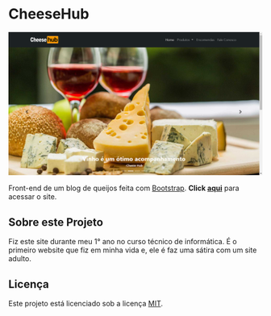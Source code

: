 # CheeseHub

![Screenshot](https://github.com/rodrigosuelli/frontend-cheesehub/blob/master/screenshot.png)

Front-end de um blog de queijos feita com [Bootstrap](https://getbootstrap.com/). **Click [aqui](https://rodrigosuelli.github.io/frontend-cheesehub/)** para acessar o site.

## Sobre este Projeto
Fiz este site durante meu 1° ano no curso técnico de informática. É o primeiro website que fiz em minha vida e, ele é faz uma sátira com um site adulto.

## Licença
Este projeto está licenciado sob a licença [MIT](https://github.com/rodrigosuelli/frontend-cheesehub/blob/master/LICENSE).
